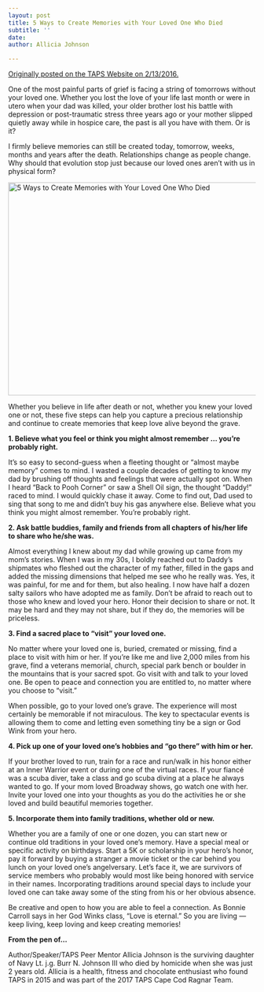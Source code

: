 ```yaml
---
layout: post
title: 5 Ways to Create Memories with Your Loved One Who Died
subtitle: ''
date: 
author: Allicia Johnson

---
```

<p dir="ltr"><a href="[https://www.taps.org/articles/2017/creatingmemories](https://www.taps.org/articles/2017/creatingmemories "https://www.taps.org/articles/2017/creatingmemories")">Originally posted on the TAPS Website on 2/13/2016.</a></p>

One of the most painful parts of grief is facing a string of tomorrows without your loved one. Whether you lost the love of your life last month or were in utero when your dad was killed, your older brother lost his battle with depression or post-traumatic stress three years ago or your mother slipped quietly away while in hospice care, the past is all you have with them. Or is it?

I firmly believe memories can still be created today, tomorrow, weeks, months and years after the death. Relationships change as people change. Why should that evolution stop just because our loved ones aren’t with us in physical form?

<img title="5 Ways to Create Memories with Your Loved One Who Died" src="![](https://www.taps.org/globalassets/our-stories/2017/2017aug-johnson-remembering.jpg)" alt="5 Ways to Create Memories with Your Loved One Who Died" width="722" height="433" />

Whether you believe in life after death or not, whether you knew your loved one or not, these five steps can help you capture a precious relationship and continue to create memories that keep love alive beyond the grave.</p>

<strong>1. Believe what you feel or think you might almost remember … you’re probably right.</strong>

<p dir="ltr">It’s so easy to second-guess when a fleeting thought or “almost maybe memory” comes to mind. I wasted a couple decades of getting to know my dad by brushing off thoughts and feelings that were actually spot on. When I heard “Back to Pooh Corner” or saw a Shell Oil sign, the thought “Daddy!” raced to mind. I would quickly chase it away. Come to find out, Dad used to sing that song to me and didn’t buy his gas anywhere else. Believe what you think you might almost remember. You’re probably right.</p>

<p dir="ltr"><strong>2. Ask battle buddies, family and friends from all chapters of his/her life to share who he/she was.</strong></p>

<p dir="ltr">Almost everything I knew about my dad while growing up came from my mom’s stories. When I was in my 30s, I boldly reached out to Daddy’s shipmates who fleshed out the character of my father, filled in the gaps and added the missing dimensions that helped me see who he really was. Yes, it was painful, for me and for them, but also healing. I now have half a dozen salty sailors who have adopted me as family. Don’t be afraid to reach out to those who knew and loved your hero. Honor their decision to share or not. It may be hard and they may not share, but if they do, the memories will be priceless.</p>

<p dir="ltr"><strong>3. Find a sacred place to “visit” your loved one.</strong></p>

<p dir="ltr">No matter where your loved one is, buried, cremated or missing, find a place to visit with him or her. If you’re like me and live 2,000 miles from his grave, find a veterans memorial, church, special park bench or boulder in the mountains that is your sacred spot. Go visit with and talk to your loved one. Be open to peace and connection you are entitled to, no matter where you choose to “visit.”</p>

<p dir="ltr">When possible, go to your loved one’s grave. The experience will most certainly be memorable if not miraculous. The key to spectacular events is allowing them to come and letting even something tiny be a sign or God Wink from your hero.</p>

<p dir="ltr"><strong>4. Pick up one of your loved one’s hobbies and “go there” with him or her.</strong></p>

<p dir="ltr">If your brother loved to run, train for a race and run/walk in his honor either at an Inner Warrior event or during one of the virtual races. If your fiancé was a scuba diver, take a class and go scuba diving at a place he always wanted to go. If your mom loved Broadway shows, go watch one with her. Invite your loved one into your thoughts as you do the activities he or she loved and build beautiful memories together.</p>

<p dir="ltr"><strong>5. Incorporate them into family traditions, whether old or new.</strong></p>

<p dir="ltr">Whether you are a family of one or one dozen, you can start new or continue old traditions in your loved one’s memory. Have a special meal or specific activity on birthdays. Start a 5K or scholarship in your hero’s honor, pay it forward by buying a stranger a movie ticket or the car behind you lunch on your loved one’s angelversary. Let’s face it, we are survivors of service members who probably would most like being honored with service in their names. Incorporating traditions around special days to include your loved one can take away some of the sting from his or her obvious absence.</p>

<p dir="ltr">Be creative and open to how you are able to feel a connection. As Bonnie Carroll says in her God Winks class, “Love is eternal.” So you are living — keep living, keep loving and keep creating memories!</p>

<p dir="ltr"><strong>From the pen of…</strong></p>

<p dir="ltr">Author/Speaker/TAPS Peer Mentor Allicia Johnson is the surviving daughter of Navy Lt. j.g. Burr N. Johnson III who died by homicide when she was just 2 years old. Allicia is a health, fitness and chocolate enthusiast who found TAPS in 2015 and was part of the 2017 TAPS Cape Cod Ragnar Team.</p>